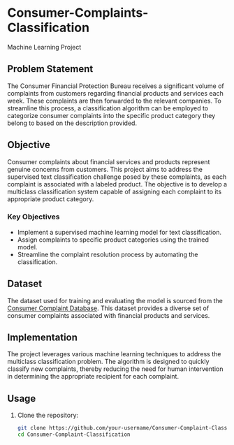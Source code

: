 # Consumer-Complaints-Classification
Machine Learning Project
## Problem Statement

The Consumer Financial Protection Bureau receives a significant volume of complaints from customers regarding financial products and services each week. 
These complaints are then forwarded to the relevant companies. To streamline this process, a classification algorithm can be employed to categorize consumer complaints into
 the specific product category they belong to based on the description provided.

## Objective

Consumer complaints about financial services and products represent genuine concerns from customers. This project aims to address the supervised text classification challenge 
posed by these complaints, as each complaint is associated with a labeled product. The objective is to develop a multiclass classification system capable of assigning each complaint 
to its appropriate product category.

### Key Objectives

- Implement a supervised machine learning model for text classification.
- Assign complaints to specific product categories using the trained model.
- Streamline the complaint resolution process by automating the classification.

## Dataset

The dataset used for training and evaluating the model is sourced from the [Consumer Complaint Database](https://catalog.data.gov/dataset/consumer-complaint-database). 
This dataset provides a diverse set of consumer complaints associated with financial products and services.

## Implementation

The project leverages various machine learning techniques to address the multiclass classification problem. The algorithm is designed to quickly classify new complaints, 
thereby reducing the need for human intervention in determining the appropriate recipient for each complaint.

## Usage

1. Clone the repository:

   ```bash
   git clone https://github.com/your-username/Consumer-Complaint-Classification.git
   cd Consumer-Complaint-Classification
